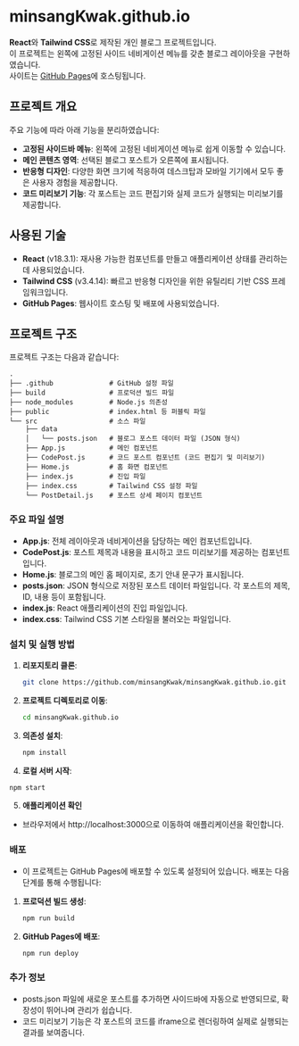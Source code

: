 # minsangKwak.github.io

**React**와 **Tailwind CSS**로 제작된 개인 블로그 프로젝트입니다. <br/>
이 프로젝트는 왼쪽에 고정된 사이드 네비게이션 메뉴를 갖춘 블로그 레이아웃을 구현하였습니다. <br/>
사이트는 [GitHub Pages](https://minsangkwak.github.io/)에 호스팅됩니다.

## 프로젝트 개요

주요 기능에 따라 아래 기능을 분리하였습니다:

-   **고정된 사이드바 메뉴**: 왼쪽에 고정된 네비게이션 메뉴로 쉽게 이동할 수 있습니다.
-   **메인 콘텐츠 영역**: 선택된 블로그 포스트가 오른쪽에 표시됩니다.
-   **반응형 디자인**: 다양한 화면 크기에 적응하여 데스크탑과 모바일 기기에서 모두 좋은 사용자 경험을 제공합니다.
-   **코드 미리보기 기능**: 각 포스트는 코드 편집기와 실제 코드가 실행되는 미리보기를 제공합니다.

## 사용된 기술

-   **React** (v18.3.1): 재사용 가능한 컴포넌트를 만들고 애플리케이션 상태를 관리하는 데 사용되었습니다.
-   **Tailwind CSS** (v3.4.14): 빠르고 반응형 디자인을 위한 유틸리티 기반 CSS 프레임워크입니다.
-   **GitHub Pages**: 웹사이트 호스팅 및 배포에 사용되었습니다.

## 프로젝트 구조

프로젝트 구조는 다음과 같습니다:

```plaintext
.
├── .github              # GitHub 설정 파일
├── build                # 프로덕션 빌드 파일
├── node_modules         # Node.js 의존성
├── public               # index.html 등 퍼블릭 파일
└── src                  # 소스 파일
    ├── data
    │   └── posts.json   # 블로그 포스트 데이터 파일 (JSON 형식)
    ├── App.js           # 메인 컴포넌트
    ├── CodePost.js      # 코드 포스트 컴포넌트 (코드 편집기 및 미리보기)
    ├── Home.js          # 홈 화면 컴포넌트
    ├── index.js         # 진입 파일
    ├── index.css        # Tailwind CSS 설정 파일
    └── PostDetail.js    # 포스트 상세 페이지 컴포넌트
```

### 주요 파일 설명

-   **App.js**: 전체 레이아웃과 네비게이션을 담당하는 메인 컴포넌트입니다.
-   **CodePost.js**: 포스트 제목과 내용을 표시하고 코드 미리보기를 제공하는 컴포넌트입니다.
-   **Home.js**: 블로그의 메인 홈 페이지로, 초기 안내 문구가 표시됩니다.
-   **posts.json**: JSON 형식으로 저장된 포스트 데이터 파일입니다. 각 포스트의 제목, ID, 내용 등이 포함됩니다.
-   **index.js**: React 애플리케이션의 진입 파일입니다.
-   **index.css**: Tailwind CSS 기본 스타일을 불러오는 파일입니다.

### 설치 및 실행 방법

1. **리포지토리 클론**:

    ```bash
    git clone https://github.com/minsangKwak/minsangKwak.github.io.git
    ```

2. **프로젝트 디렉토리로 이동**:

    ```bash
    cd minsangKwak.github.io
    ```

3. **의존성 설치**:

    ```bash
    npm install
    ```

4. **로컬 서버 시작**:

```bash
npm start
```

5. **애플리케이션 확인**

-   브라우저에서 http://localhost:3000으로 이동하여 애플리케이션을 확인합니다.

### 배포

-   이 프로젝트는 GitHub Pages에 배포할 수 있도록 설정되어 있습니다. 배포는 다음 단계를 통해 수행됩니다:

1. **프로덕션 빌드 생성**:

    ```bash
    npm run build
    ```

2. **GitHub Pages에 배포**:

    ```bash
    npm run deploy
    ```

### 추가 정보

-   posts.json 파일에 새로운 포스트를 추가하면 사이드바에 자동으로 반영되므로, 확장성이 뛰어나며 관리가 쉽습니다.
-   코드 미리보기 기능은 각 포스트의 코드를 iframe으로 렌더링하여 실제로 실행되는 결과를 보여줍니다.
